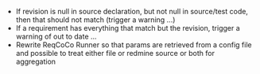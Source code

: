 
* If revision is null in source declaration, but not null in source/test code, then that should not match (trigger a warning ...)
* If a requirement has everything that match but the revision, trigger a warning of out to date ...
* Rewrite ReqCoCo Runner so that params are retrieved from a config file and possible to treat either file or redmine source or both for aggregation 